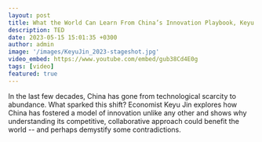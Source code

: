 ```yaml
---
layout: post
title: What the World Can Learn From China’s Innovation Playbook, Keyu Jin
description: TED
date: 2023-05-15 15:01:35 +0300
author: admin
image: '/images/KeyuJin_2023-stageshot.jpg'
video_embed: https://www.youtube.com/embed/gub38Cd4E0g
tags: [video]
featured: true
---
```

In the last few decades, China has gone from technological scarcity to abundance. What sparked this shift? Economist Keyu Jin explores how China has fostered a model of innovation unlike any other and shows why understanding its competitive, collaborative approach could benefit the world -- and perhaps demystify some contradictions.
